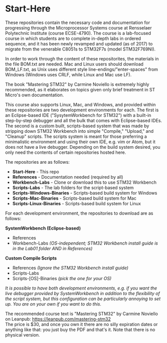 # Start-Here

These repositories contain the necessary code and documentation for progressing through the Microprocessor Systems course at Rensselaer Polytechnic Institute (course ECSE-4790). The course is a lab-focused course in which students are to complete in-depth labs in ordered sequence, and it has been newly revamped and updated (as of 2017) to migrate from the venerable C8051s to STM32F7s (model STM32F769NI).

In order to work through the content of these repositorites, the materials in the file BOM.txt are needed. Mac and Linux users should download BOM_LF.txt, as Unix uses different style line-endings/"enter-spaces" from Windows (Windows uses CRLF, while Linux and Mac use LF).  

The book "Mastering STM32" by Carmine Noviello is extremely highly recommended, as it elaborates on topics given only brief treatment in ST Micro's own documentation.  

This course also supports Linux, Mac, and Windows, and provided within these repositories are two development environments for each. The first is an Eclipse-based IDE ("SysytemWorkbench for STM32") with a built-in step-by-step debugger and all the bulk that comes with Eclipse-based IDEs. The second is a custom built, scripts-based system that was made by stripping down STM32 Workbench into simple "Compile," "Upload," and "Cleanup" scripts. The scripts system is meant for those preferring a minimalistic environment and using their own IDE, e.g. vim or Atom, but it does not have a live debugger. Depending on the build system desired, you only need the contents of certain repositories hosted here.

The repositories are as follows:

- **Start-Here** - This repo  
- **References** - Documentation needed (required by all)  
- **Workbench-Labs** - Clone or download this to use STM32 Workbench  
- **Scripts-Labs** - The lab folders for the script-based system  
- **Scripts-Windows-Binaries** - Scripts-based build system for Windows  
- **Scripts-Mac-Binaries** - Scripts-based build system for Mac  
- **Scripts-Linux-Binaries** - Scripts-based build system for Linux  

For each development environment, the repositories to download are as follows:

**SystemWorkbench (Eclipse-based)**  
- References  
- Workbench-Labs *(OS-independent; STM32 Workbench install guide is in the Lab01 folder AND in References)*  

**Custom Compile Scripts**  
- References *(Ignore the STM32 Workbench install guide)*  
- Scripts-Labs  
- Scripts-[OS]-Binaries *(pick the one for your OS)*  

*It is possible to have both development environments, e.g. if you want the live debugger provided by SystemWorkbench in addition to the flexibility of the script system, but this configuration can be particularly annoying to set up. You are on your own if you want to do this.*

The recommended course text is "Mastering STM32" by Carmine Noviello on Leanpub: https://leanpub.com/mastering-stm32  
The price is $30, and once you own it there are no silly expiration dates or anything like that: you just buy the PDF and that's it. Note that there is no physical version.
